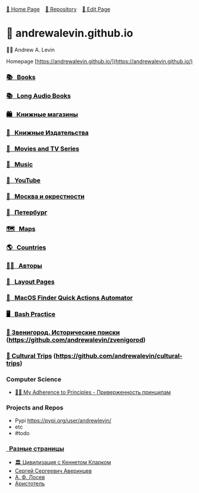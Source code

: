 <style> h3 > a {color: initial;}</style>

[🚀 Home Page](https://andrewalevin.github.io/) &ensp;  [🏰 Repository](https://github.com/andrewalevin/andrewalevin.github.io) &ensp;  [🔨 Edit Page](https://github.com/andrewalevin/andrewalevin.github.io/edit/main/README.md)

# 👋 andrewalevin.github.io

🚴‍♂️ Andrew A. Levin


Homepage [https://andrewalevin.github.io/](https://andrewalevin.github.io/)



### [📚 &nbsp;    Books](books)


### [📚 &nbsp;    Long Audio Books](/audio-books)


### [🛍 &nbsp;    Книжные магазины](bookstores)


### [📖 &nbsp;    Книжные Издательства](publishers)


### [🎥 &nbsp;    Movies and TV Series](movies/)


### [🎸 &nbsp;    Music](music)


### [🎥 &nbsp;    YouTube](youtube)


### [🌳 &nbsp;    Москва и окрестности](moscow)


### [🌊 &nbsp;    Петербург](spb)


### [🗺️ &nbsp;    Maps](/maps/)


### [🌎 &nbsp;    Countries](/countries/)


### [🧞‍♀️ &nbsp;    Авторы](authors/)


### [📐 &nbsp;      Layout Pages](layout/)


### [🎰 &nbsp;   MacOS Finder Quick Actions Automator](macos-finder-quick-actions-automator/)


### [🖥 &nbsp;      Bash Practice](/bash-practice)


### [🌳 Звенигород. Исторические поиски](/zvenigorod) (https://github.com/andrewalevin/zvenigorod)


### [🏰 Cultural Trips](/cultural-trips) (https://github.com/andrewalevin/cultural-trips)


### Computer Science 

- [👨‍💻 My Adherence to Principles - Приверженность принципам](my-adherence-to-principles.md)


### Projects and Repos

- Pypi https://pypi.org/user/andrewlevin/
- etc
- #todo




### [&nbsp;      Разные страницы]()

- [🏛 Цивилизация c Кеннетом Кларком](civilization)
- [Сергей Сергеевич Аверинцев](averintsev)
- [А. Ф. Лосев](losev)
- [Аристотель](aristotle)





